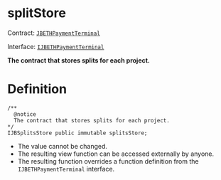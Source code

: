 # splitStore

Contract: [`JBETHPaymentTerminal`](../)​‌

Interface: [`IJBETHPaymentTerminal`](../../../../interfaces/ijbethpaymentterminal.md)

**The contract that stores splits for each project.**

# Definition

```solidity
/** 
  @notice 
  The contract that stores splits for each project.
*/
IJBSplitsStore public immutable splitsStore;
```

* The value cannot be changed.
* The resulting view function can be accessed externally by anyone.
* The resulting function overrides a function definition from the `IJBETHPaymentTerminal` interface.
